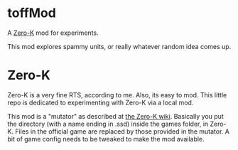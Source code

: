 # toffMod
A [Zero-K](http://zero-k.info/) mod for experiments.

This mod explores spammy units, or really whatever random idea comes up.

# Zero-K
Zero-K is a very fine RTS, according to me.  Also, its easy to mod.  This little repo is dedicated to experimenting with Zero-K via a local mod.

This mod is a "mutator" as described at [the Zero-K wiki](http://zero-k.info/mediawiki/Mod_Creation).  Basically you put the directory (with a name ending in .ssd) inside the games folder, in Zero-K.  Files in the official game are replaced by those provided in the mutator.  A bit of game config needs to be tweaked to make the mod available.
